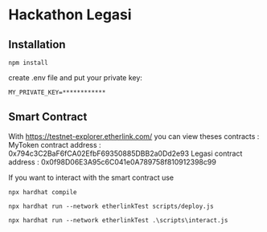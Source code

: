 # Hackathon Legasi

## Installation

`npm install`

create .env file and put your private key:

`MY_PRIVATE_KEY=************`

## Smart Contract

With https://testnet-explorer.etherlink.com/ you can view theses contracts :
MyToken contract address : 0x794c3C2BaF6fCA02EfbF69350885DBB2a0Dd2e93
Legasi contract address : 0x0f98D06E3A95c6C041e0A789758f810912398c99

If you want to interact with the smart contract use 

```
npx hardhat compile

npx hardhat run --network etherlinkTest scripts/deploy.js

npx hardhat run --network etherlinkTest .\scripts\interact.js
```
